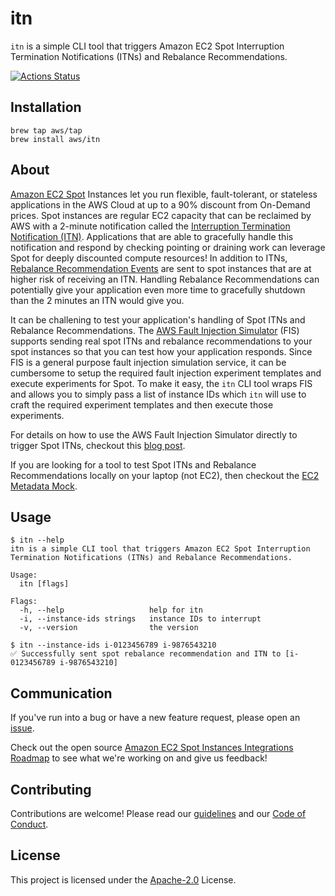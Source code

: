 # itn
`itn` is a simple CLI tool that triggers Amazon EC2 Spot Interruption Termination Notifications (ITNs) and Rebalance Recommendations.

[![Actions Status](https://github.com/aws/itn/workflows/Go/badge.svg)](https://github.com/aws/itn/actions)


## Installation

```
brew tap aws/tap
brew install aws/itn
```

## About

[Amazon EC2 Spot](https://aws.amazon.com/ec2/spot/) Instances let you run flexible, fault-tolerant, or stateless applications in the AWS Cloud at up to a 90% discount from On-Demand prices. 
Spot instances are regular EC2 capacity that can be reclaimed by AWS with a 2-minute notification called the [Interruption Termination Notification (ITN)](https://docs.aws.amazon.com/AWSEC2/latest/UserGuide/spot-interruptions.html).
Applications that are able to gracefully handle this notification and respond by checking pointing or draining work can leverage Spot for deeply discounted compute resources! In addition to ITNs, [Rebalance Recommendation Events](https://docs.aws.amazon.com/AWSEC2/latest/UserGuide/rebalance-recommendations.html) are sent to spot instances that are at higher risk of receiving an ITN. Handling Rebalance Recommendations can potentially give your application even more time to gracefully shutdown than the 2 minutes an ITN would give you.

It can be challening to test your application's handling of Spot ITNs and Rebalance Recommendations. The [AWS Fault Injection Simulator](https://aws.amazon.com/fis/) (FIS) supports sending real spot ITNs and rebalance recommendations to your spot instances so that you can test how your application responds. Since FIS is a general purpose fault injection simulation service, it can be cumbersome to setup the required fault injection experiment templates and execute experiments for Spot. To make it easy, the `itn` CLI tool wraps FIS and allows you to simply pass a list of instance IDs which `itn` will use to craft the required experiment templates and then execute those experiments.

For details on how to use the AWS Fault Injection Simulator directly to trigger Spot ITNs, checkout this [blog post](https://aws.amazon.com/blogs/compute/implementing-interruption-tolerance-in-amazon-ec2-spot-with-aws-fault-injection-simulator/).

If you are looking for a tool to test Spot ITNs and Rebalance Recommendations locally on your laptop (not EC2), then checkout the [EC2 Metadata Mock](https://github.com/aws/amazon-ec2-metadata-mock).

## Usage

```
$ itn --help
itn is a simple CLI tool that triggers Amazon EC2 Spot Interruption Termination Notifications (ITNs) and Rebalance Recommendations.

Usage:
  itn [flags]

Flags:
  -h, --help                   help for itn
  -i, --instance-ids strings   instance IDs to interrupt
  -v, --version                the version
```

```
$ itn --instance-ids i-0123456789 i-9876543210
✅ Successfully sent spot rebalance recommendation and ITN to [i-0123456789 i-9876543210]
```

## Communication
If you've run into a bug or have a new feature request, please open an [issue](https://github.com/aws/itn/issues/new).

Check out the open source [Amazon EC2 Spot Instances Integrations Roadmap](https://github.com/aws/ec2-spot-instances-integrations-roadmap) to see what we're working on and give us feedback! 

##  Contributing
Contributions are welcome! Please read our [guidelines](https://github.com/aws/itn/blob/main/CONTRIBUTING.md) and our [Code of Conduct](https://github.com/aws/itn/blob/main/CODE_OF_CONDUCT.md).

## License
This project is licensed under the [Apache-2.0](LICENSE) License.
